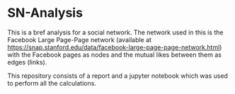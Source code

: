 # SN-Analysis
This is a bref analysis for a social network. The network used in this is the Facebook Large Page-Page network (available at https://snap.stanford.edu/data/facebook-large-page-page-network.html) with the Facebook pages as nodes and the mutual likes between them as edges (links).

This repository consists of a report and a jupyter notebook which was used to perform all the calculations.
